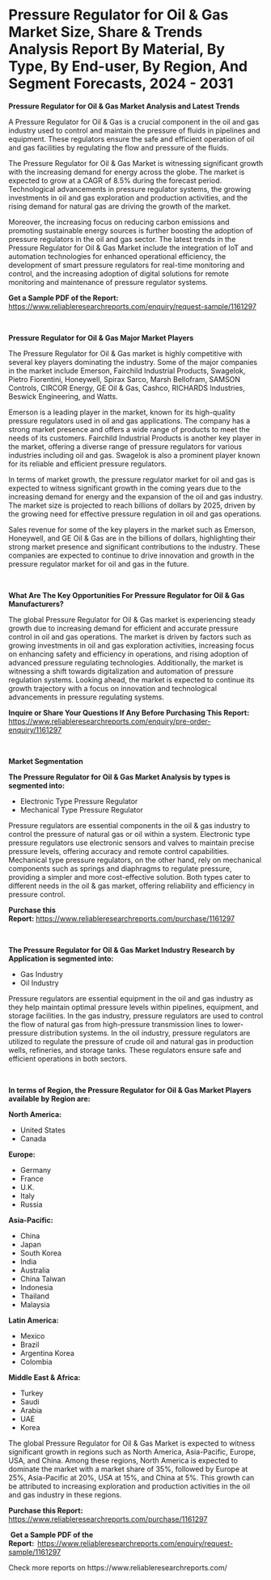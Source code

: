 <p><h1>Pressure Regulator for Oil & Gas Market Size, Share & Trends Analysis Report By Material, By Type, By End-user, By Region, And Segment Forecasts, 2024 - 2031</h1></p><p><strong>Pressure Regulator for Oil & Gas Market Analysis and Latest Trends</strong></p>
<p><p>A Pressure Regulator for Oil & Gas is a crucial component in the oil and gas industry used to control and maintain the pressure of fluids in pipelines and equipment. These regulators ensure the safe and efficient operation of oil and gas facilities by regulating the flow and pressure of the fluids.</p><p>The Pressure Regulator for Oil & Gas Market is witnessing significant growth with the increasing demand for energy across the globe. The market is expected to grow at a CAGR of 8.5% during the forecast period. Technological advancements in pressure regulator systems, the growing investments in oil and gas exploration and production activities, and the rising demand for natural gas are driving the growth of the market.</p><p>Moreover, the increasing focus on reducing carbon emissions and promoting sustainable energy sources is further boosting the adoption of pressure regulators in the oil and gas sector. The latest trends in the Pressure Regulator for Oil & Gas Market include the integration of IoT and automation technologies for enhanced operational efficiency, the development of smart pressure regulators for real-time monitoring and control, and the increasing adoption of digital solutions for remote monitoring and maintenance of pressure regulator systems.</p></p>
<p><strong>Get a Sample PDF of the Report:&nbsp;</strong> <a href="https://www.reliableresearchreports.com/enquiry/request-sample/1161297">https://www.reliableresearchreports.com/enquiry/request-sample/1161297</a></p>
<p>&nbsp;</p>
<p><strong>Pressure Regulator for Oil & Gas Major Market Players</strong></p>
<p><p>The Pressure Regulator for Oil & Gas market is highly competitive with several key players dominating the industry. Some of the major companies in the market include Emerson, Fairchild Industrial Products, Swagelok, Pietro Fiorentini, Honeywell, Spirax Sarco, Marsh Bellofram, SAMSON Controls, CIRCOR Energy, GE Oil & Gas, Cashco, RICHARDS Industries, Beswick Engineering, and Watts.</p><p>Emerson is a leading player in the market, known for its high-quality pressure regulators used in oil and gas applications. The company has a strong market presence and offers a wide range of products to meet the needs of its customers. Fairchild Industrial Products is another key player in the market, offering a diverse range of pressure regulators for various industries including oil and gas. Swagelok is also a prominent player known for its reliable and efficient pressure regulators.</p><p>In terms of market growth, the pressure regulator market for oil and gas is expected to witness significant growth in the coming years due to the increasing demand for energy and the expansion of the oil and gas industry. The market size is projected to reach billions of dollars by 2025, driven by the growing need for effective pressure regulation in oil and gas operations.</p><p>Sales revenue for some of the key players in the market such as Emerson, Honeywell, and GE Oil & Gas are in the billions of dollars, highlighting their strong market presence and significant contributions to the industry. These companies are expected to continue to drive innovation and growth in the pressure regulator market for oil and gas in the future.</p></p>
<p>&nbsp;</p>
<p><strong>What Are The Key Opportunities For Pressure Regulator for Oil & Gas Manufacturers?</strong></p>
<p><p>The global Pressure Regulator for Oil & Gas market is experiencing steady growth due to increasing demand for efficient and accurate pressure control in oil and gas operations. The market is driven by factors such as growing investments in oil and gas exploration activities, increasing focus on enhancing safety and efficiency in operations, and rising adoption of advanced pressure regulating technologies. Additionally, the market is witnessing a shift towards digitalization and automation of pressure regulation systems. Looking ahead, the market is expected to continue its growth trajectory with a focus on innovation and technological advancements in pressure regulating systems.</p></p>
<p><strong>Inquire or Share Your Questions If Any Before Purchasing This Report:</strong> <a href="https://www.reliableresearchreports.com/enquiry/pre-order-enquiry/1161297">https://www.reliableresearchreports.com/enquiry/pre-order-enquiry/1161297</a></p>
<p>&nbsp;</p>
<p><strong>Market Segmentation</strong></p>
<p><strong>The Pressure Regulator for Oil & Gas Market Analysis by types is segmented into:</strong></p>
<p><ul><li>Electronic Type Pressure Regulator</li><li>Mechanical Type Pressure Regulator</li></ul></p>
<p><p>Pressure regulators are essential components in the oil & gas industry to control the pressure of natural gas or oil within a system. Electronic type pressure regulators use electronic sensors and valves to maintain precise pressure levels, offering accuracy and remote control capabilities. Mechanical type pressure regulators, on the other hand, rely on mechanical components such as springs and diaphragms to regulate pressure, providing a simpler and more cost-effective solution. Both types cater to different needs in the oil & gas market, offering reliability and efficiency in pressure control.</p></p>
<p><strong>Purchase this Report:&nbsp;</strong><a href="https://www.reliableresearchreports.com/purchase/1161297">https://www.reliableresearchreports.com/purchase/1161297</a></p>
<p>&nbsp;</p>
<p><strong>The Pressure Regulator for Oil & Gas Market Industry Research by Application is segmented into:</strong></p>
<p><ul><li>Gas Industry</li><li>Oil Industry</li></ul></p>
<p><p>Pressure regulators are essential equipment in the oil and gas industry as they help maintain optimal pressure levels within pipelines, equipment, and storage facilities. In the gas industry, pressure regulators are used to control the flow of natural gas from high-pressure transmission lines to lower-pressure distribution systems. In the oil industry, pressure regulators are utilized to regulate the pressure of crude oil and natural gas in production wells, refineries, and storage tanks. These regulators ensure safe and efficient operations in both sectors.</p></p>
<p>&nbsp;</p>
<p><strong>In terms of Region, the Pressure Regulator for Oil & Gas Market Players available by Region are:</strong></p>
<p>
    <p> <strong> North America: </strong>
        <ul>
            <li>United States</li>
            <li>Canada</li>
        </ul>
        </p> 
    <p> <strong> Europe: </strong>
        <ul>
            <li>Germany</li>
            <li>France</li>
            <li>U.K.</li>
            <li>Italy</li>
            <li>Russia</li>
        </ul>
        </p> 
    <p> <strong> Asia-Pacific: </strong>
        <ul>
            <li>China</li>
            <li>Japan</li>
            <li>South Korea</li>
            <li>India</li>
            <li>Australia</li>
            <li>China Taiwan</li>
            <li>Indonesia</li>
            <li>Thailand</li>
            <li>Malaysia</li>
        </ul>
        </p> 
    <p> <strong> Latin America: </strong>
        <ul>
            <li>Mexico</li>
            <li>Brazil</li>
            <li>Argentina Korea</li>
            <li>Colombia</li>
        </ul>
        </p> 
    <p> <strong> Middle East & Africa: </strong>
        <ul>
            <li>Turkey</li>
            <li>Saudi</li>
            <li>Arabia</li>
            <li>UAE</li>
            <li>Korea</li>
        </ul>
    </p>
    </p>
<p><p>The global Pressure Regulator for Oil & Gas Market is expected to witness significant growth in regions such as North America, Asia-Pacific, Europe, USA, and China. Among these regions, North America is expected to dominate the market with a market share of 35%, followed by Europe at 25%, Asia-Pacific at 20%, USA at 15%, and China at 5%. This growth can be attributed to increasing exploration and production activities in the oil and gas industry in these regions.</p></p>
<p><strong>Purchase this Report: </strong><a href="https://www.reliableresearchreports.com/purchase/1161297">https://www.reliableresearchreports.com/purchase/1161297</a></p>
<p>&nbsp;<strong>Get a Sample PDF of the Report:&nbsp;&nbsp;</strong><a href="https://www.reliableresearchreports.com/enquiry/request-sample/1161297">https://www.reliableresearchreports.com/enquiry/request-sample/1161297</a></p>
<p><strong></strong></p>
<p>Check more reports on https://www.reliableresearchreports.com/</p>